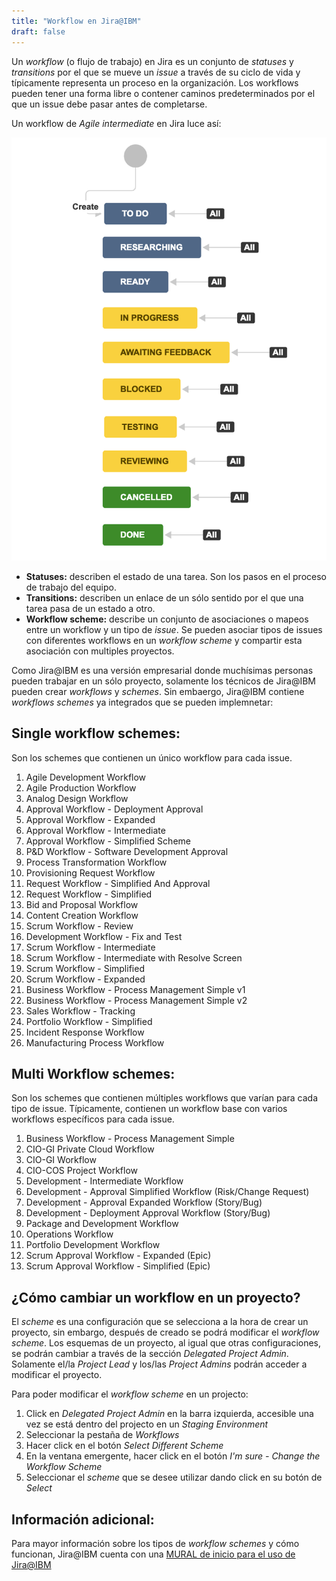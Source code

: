 ```yaml
---
title: "Workflow en Jira@IBM"
draft: false
---
```


Un _workflow_ (o flujo de trabajo) en Jira es un conjunto de _statuses_  y _transitions_ por el que se mueve un _issue_ a través de su ciclo de vida y típicamente representa un proceso en la organización. Los workflows pueden tener una forma libre o contener caminos predeterminados por el que un issue debe pasar antes de completarse.

Un workflow de _Agile intermediate_ en Jira luce así:

![Image of wrokflow](images/workflow.png)

* **Statuses:** describen el estado de una tarea. Son los pasos en el proceso de trabajo del equipo.
* **Transitions:** describen un enlace de un sólo sentido por el que una tarea pasa de un estado a otro.
* **Workflow scheme:** describe un conjunto de asociaciones o mapeos entre un workflow y un tipo de _issue_. Se pueden asociar tipos de issues con diferentes workflows en un _workflow scheme_ y compartir esta asociación con multiples proyectos.


Como Jira@IBM es una versión empresarial donde muchísimas personas pueden trabajar en un sólo proyecto, solamente los técnicos de Jira@IBM pueden crear _workflows_ y _schemes_. Sin embaergo, Jira@IBM contiene _workflows schemes_ ya integrados que se pueden implemnetar:

## Single workflow schemes:
Son los schemes que contienen un único workflow para cada issue.

1. Agile Development Workflow
2. Agile Production Workflow
3. Analog Design Workflow
4. Approval Workflow - Deployment Approval
5. Approval Workflow - Expanded
6. Approval Workflow - Intermediate
7. Approval Workflow - Simplified Scheme
8. P&D Workflow - Software Development Approval
9. Process Transformation Workflow
10. Provisioning Request Workflow
11. Request Workflow - Simplified And Approval
12. Request Workflow - Simplified
13. Bid and Proposal Workflow
14. Content Creation Workflow
15. Scrum Workflow - Review
16. Development Workflow - Fix and Test
17. Scrum Workflow - Intermediate
18. Scrum Workflow - Intermediate with Resolve Screen
19. Scrum Workflow - Simplified
20. Scrum Workflow - Expanded
21. Business Workflow - Process Management Simple v1
22. Business Workflow - Process Management Simple v2
23. Sales Workflow - Tracking
24. Portfolio Workflow - Simplified
25. Incident Response Workflow
26. Manufacturing Process Workflow

## Multi Workflow schemes:
Son los schemes que contienen múltiples workflows que varían para cada tipo de issue. Típicamente, contienen un workflow base con varios workflows específicos para cada issue.

1. Business Workflow - Process Management Simple
2. CIO-GI Private Cloud Workflow
3. CIO-GI Workflow
4. CIO-COS Project Workflow
5. Development - Intermediate Workflow
6. Development - Approval Simplified Workflow (Risk/Change Request)
7. Development - Approval Expanded Workflow (Story/Bug)
8. Development - Deployment Approval Workflow (Story/Bug)
9. Package and Development Workflow
10. Operations Workflow
11. Portfolio Development Workflow
12. Scrum Approval Workflow - Expanded (Epic)
13. Scrum Approval Workflow - Simplified (Epic)

## ¿Cómo cambiar un workflow en un proyecto?
El _scheme_ es una configuración que se selecciona a la hora de crear un proyecto, sin embargo, después de creado se podrá modificar el _workflow scheme_. 
Los esquemas de un proyecto, al igual que otras configuraciones, se podrán cambiar a través de la sección _Delegated Project Admin_. Solamente el/la _Project Lead_ y los/las _Project Admins_ podrán acceder a modificar el proyecto.

Para poder modificar el _workflow scheme_ en un projecto:

1. Click en _Delegated Project Admin_ en la barra izquierda, accesible una vez se está dentro del projecto en un _Staging Environment_
2. Seleccionar la pestaña de _Workflows_
3. Hacer click en el botón _Select Different Scheme_
4. En la ventana emergente, hacer click en el botón _I'm sure - Change the Workflow Scheme_
4. Seleccionar el _scheme_ que se desee utilizar dando click en su botón de _Select_

## Información adicional:
Para mayor información sobre los tipos de _workflow schemes_ y cómo funcionan, Jira@IBM cuenta con una [MURAL de inicio para el uso de Jira@IBM](https://app.mural.co/template/e2802137-af6f-4b04-a4fb-ab6fee9bbb2a/2dfa5fe2-81eb-4b48-828e-f8e28cba7042)
